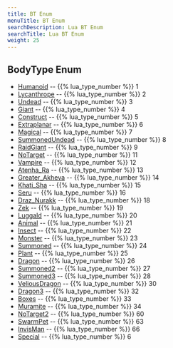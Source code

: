 ```yaml
---
title: BT Enum
menuTitle: BT Enum
searchDescription: Lua BT Enum
searchTitle: Lua BT Enum
weight: 25
---
```

## BodyType Enum
- [Humanoid](humanoid) -- {{% lua_type_number %}} 1
- [Lycanthrope](lycanthrope) -- {{% lua_type_number %}} 2
- [Undead](undead) -- {{% lua_type_number %}} 3
- [Giant](giant) -- {{% lua_type_number %}} 4
- [Construct](construct) -- {{% lua_type_number %}} 5
- [Extraplanar](extraplanar) -- {{% lua_type_number %}} 6
- [Magical](magical) -- {{% lua_type_number %}} 7
- [SummonedUndead](summonedundead) -- {{% lua_type_number %}} 8
- [RaidGiant](raidgiant) -- {{% lua_type_number %}} 9
- [NoTarget](notarget) -- {{% lua_type_number %}} 11
- [Vampire](vampire) -- {{% lua_type_number %}} 12
- [Atenha_Ra](atenha_ra) -- {{% lua_type_number %}} 13
- [Greater_Akheva](greater_akheva) -- {{% lua_type_number %}} 14
- [Khati_Sha](khati_sha) -- {{% lua_type_number %}} 15
- [Seru](seru) -- {{% lua_type_number %}} 16
- [Draz_Nurakk](draz_nurakk) -- {{% lua_type_number %}} 18
- [Zek](zek) -- {{% lua_type_number %}} 19
- [Luggald](luggald) -- {{% lua_type_number %}} 20
- [Animal](animal) -- {{% lua_type_number %}} 21
- [Insect](insect) -- {{% lua_type_number %}} 22
- [Monster](monster) -- {{% lua_type_number %}} 23
- [Summoned](summoned) -- {{% lua_type_number %}} 24
- [Plant](plant) -- {{% lua_type_number %}} 25
- [Dragon](dragon) -- {{% lua_type_number %}} 26
- [Summoned2](summoned2) -- {{% lua_type_number %}} 27
- [Summoned3](summoned3) -- {{% lua_type_number %}} 28
- [VeliousDragon](veliousdragon) -- {{% lua_type_number %}} 30
- [Dragon3](dragon3) -- {{% lua_type_number %}} 32
- [Boxes](boxes) -- {{% lua_type_number %}} 33
- [Muramite](muramite) -- {{% lua_type_number %}} 34
- [NoTarget2](notarget2) -- {{% lua_type_number %}} 60
- [SwarmPet](swarmpet) -- {{% lua_type_number %}} 63
- [InvisMan](invisman) -- {{% lua_type_number %}} 66
- [Special](special) -- {{% lua_type_number %}} 6